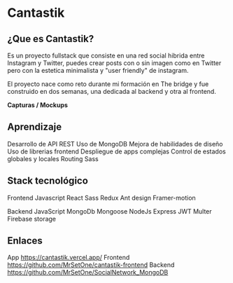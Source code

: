 # Cantastik

## ¿Que es Cantastik?

Es un proyecto fullstack que consiste en una red social hibrida entre Instagram y Twitter, puedes crear posts con o sin imagen como en Twitter pero con la estetica minimalista y "user friendly" de instagram.

El proyecto nace como reto durante mi formación en The bridge y fue construido en dos semanas, una dedicada al backend y otra al frontend.

**Capturas / Mockups**

## Aprendizaje
Desarrollo de API REST
Uso de MongoDB
Mejora de habilidades de diseño
Uso de librerias frontend
Despliegue de apps complejas
Control de estados globales y locales
Routing
Sass









## Stack tecnológico
Frontend
Javascript
React
Sass
Redux
Ant design
Framer-motion

Backend
JavaScript
MongoDb
Mongoose
NodeJs
Express
JWT
Multer
Firebase storage

## Enlaces
App https://cantastik.vercel.app/
Frontend https://github.com/MrSetOne/cantastik-frontend
Backend https://github.com/MrSetOne/SocialNetwork_MongoDB